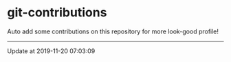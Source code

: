 # git-contributions

Auto add some contributions on this repository for more look-good profile!

---

Update at 2019-11-20 07:03:09
